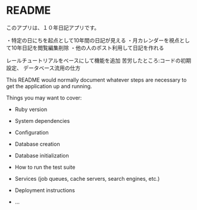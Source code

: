 # README
このアプリは、１０年日記アプリです。

・特定の日にちを起点として10年間の日記が見える
・月カレンダーを視点として10年日記を閲覧編集削除
・他の人のポスト利用して日記を作れる

レールチュートリアルをベースにして機能を追加
苦労したところ:コードの初期設定、
データベース流用の仕方


This README would normally document whatever steps are necessary to get the
application up and running.

Things you may want to cover:

* Ruby version

* System dependencies

* Configuration

* Database creation

* Database initialization

* How to run the test suite

* Services (job queues, cache servers, search engines, etc.)

* Deployment instructions

* ...
